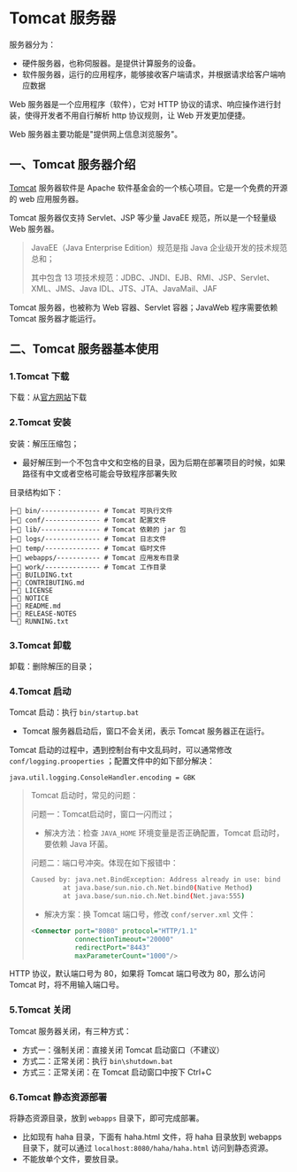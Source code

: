 # Tomcat 服务器

服务器分为：

- 硬件服务器，也称伺服器。是提供计算服务的设备。
- 软件服务器，运行的应用程序，能够接收客户端请求，并根据请求给客户端响应数据

Web 服务器是一个应用程序（软件），它对 HTTP 协议的请求、响应操作进行封装，使得开发者不用自行解析 http 协议规则，让 Web 开发更加便捷。

Web 服务器主要功能是"提供网上信息浏览服务"。

## 一、Tomcat 服务器介绍

[Tomcat](https://tomcat.apache.org) 服务器软件是 Apache 软件基金会的一个核心项目。它是一个免费的开源的 web 应用服务器。

Tomcat 服务器仅支持 Servlet、JSP 等少量 JavaEE 规范，所以是一个轻量级 Web 服务器。

> JavaEE（Java Enterprise Edition）规范是指 Java 企业级开发的技术规范总和；
>
> 其中包含 13 项技术规范：JDBC、JNDI、EJB、RMI、JSP、Servlet、XML、JMS、Java IDL、JTS、JTA、JavaMail、JAF

Tomcat 服务器，也被称为 Web 容器、Servlet 容器；JavaWeb 程序需要依赖 Tomcat 服务器才能运行。

## 二、Tomcat 服务器基本使用

### 1.Tomcat 下载

下载：从[官方网站](https://tomcat.apache.org)下载

### 2.Tomcat 安装

安装：解压压缩包；

- 最好解压到一个不包含中文和空格的目录，因为后期在部署项目的时候，如果路径有中文或者空格可能会导致程序部署失败

目录结构如下：

```shell
├─📁 bin/--------------- # Tomcat 可执行文件
├─📁 conf/-------------- # Tomcat 配置文件
├─📁 lib/--------------- # Tomcat 依赖的 jar 包
├─📁 logs/-------------- # Tomcat 日志文件
├─📁 temp/-------------- # Tomcat 临时文件
├─📁 webapps/----------- # Tomcat 应用发布目录
├─📁 work/-------------- # Tomcat 工作目录
├─📄 BUILDING.txt
├─📄 CONTRIBUTING.md
├─📄 LICENSE
├─📄 NOTICE
├─📄 README.md
├─📄 RELEASE-NOTES
└─📄 RUNNING.txt
```

### 3.Tomcat 卸载

卸载：删除解压的目录；

### 4.Tomcat 启动

Tomcat 启动：执行 `bin/startup.bat`

- Tomcat 服务器启动后，窗口不会关闭，表示 Tomcat 服务器正在运行。

Tomcat 启动的过程中，遇到控制台有中文乱码时，可以通常修改 `conf/logging.prooperties` ；配置文件中的如下部分解决：

```properties
java.util.logging.ConsoleHandler.encoding = GBK
```

> Tomcat 启动时，常见的问题：
>
> 问题一：Tomcat启动时，窗口一闪而过；
>
> - 解决方法：检查 `JAVA_HOME` 环境变量是否正确配置，Tomcat 启动时，要依赖 Java 环菌。
>
> 问题二：端口号冲突。体现在如下报错中：
>
> ```sh
> Caused by: java.net.BindException: Address already in use: bind
>         at java.base/sun.nio.ch.Net.bind0(Native Method)
>         at java.base/sun.nio.ch.Net.bind(Net.java:555)
> ```
>
> - 解决方案：换 Tomcat 端口号，修改 `conf/server.xml` 文件：
>
> ```xml
> <Connector port="8080" protocol="HTTP/1.1"
>            connectionTimeout="20000"
>            redirectPort="8443"
>            maxParameterCount="1000"/>
> ```

HTTP 协议，默认端口号为 80，如果将 Tomcat 端口号改为 80，那么访问 Tomcat 时，将不用输入端口号。

### 5.Tomcat 关闭

Tomcat 服务器关闭，有三种方式：

- 方式一：强制关闭：直接关闭 Tomcat 启动窗口（不建议）
- 方式二：正常关闭：执行 `bin\shutdown.bat`
- 方式三：正常关闭：在 Tomcat 启动窗口中按下 Ctrl+C

### 6.Tomcat 静态资源部署

将静态资源目录，放到 `webapps` 目录下，即可完成部署。

- 比如现有 haha 目录，下面有 haha.html 文件，将 haha 目录放到 webapps 目录下，就可以通过 `localhost:8080/haha/haha.html` 访问到静态资源。
- 不能放单个文件，要放目录。
